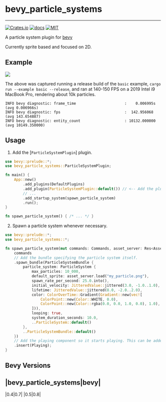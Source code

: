 # bevy_particle_systems

---
[![Crates.io](https://img.shields.io/crates/v/bevy_particle_systems)](https://crates.io/crates/bevy_particle_systems)
[![docs](https://docs.rs/bevy_particle_systems/badge.svg)](https://docs.rs/bevy_particle_systems/)
[![MIT](https://img.shields.io/crates/l/bevy_particle_systems)](./LICENSE)

A particle system plugin for [bevy](https://bevyengine.org)

Currently sprite based and focused on 2D.

## Example

![](https://github.com/abnormalbrain/bevy_particle_systems/blob/main/assets/example.gif)
 
The above was captured running a release build of the `basic` example, `cargo run --example basic --release`, and ran at 140-150 FPS on a
2019 Intel i9 MacBook Pro, rendering about 10k particles.

```
INFO bevy diagnostic: frame_time                      :    0.006995s (avg 0.006966s)
INFO bevy diagnostic: fps                             :  142.956068  (avg 143.654887)
INFO bevy diagnostic: entity_count                    : 10132.000000  (avg 10149.350000)
```

## Usage

1. Add the [`ParticleSystemPlugin`] plugin.

```rust
use bevy::prelude::*;
use bevy_particle_systems::ParticleSystemPlugin;

fn main() {
    App::new()
        .add_plugins(DefaultPlugins)
        .add_plugin(ParticleSystemPlugin::default()) // <-- Add the plugin
        // ...
        .add_startup_system(spawn_particle_system)
        .run();
}

fn spawn_particle_system() { /* ... */ }
```

2. Spawn a particle system whenever necessary.
```rust
use bevy::prelude::*;
use bevy_particle_systems::*;

fn spawn_particle_system(mut commands: Commands, asset_server: Res<AssetServer>) {
    commands
    // Add the bundle specifying the particle system itself.
    .spawn_bundle(ParticleSystemBundle {
        particle_system: ParticleSystem {
            max_particles: 10_000,
            default_sprite: asset_server.load("my_particle.png"),
            spawn_rate_per_second: 25.0.into(),
            initial_velocity: JitteredValue::jittered(3.0, -1.0..1.0),
            lifetime: JitteredValue::jittered(8.0, -2.0..2.0),
            color: ColorOverTime::Gradient(Gradient::new(vec![
                ColorPoint::new(Color::WHITE, 0.0),
                ColorPoint::new(Color::rgba(0.0, 0.0, 1.0, 0.0), 1.0),
            ])),
            looping: true,
            system_duration_seconds: 10.0,
            ..ParticleSystem::default()
        },
        ..ParticleSystemBundle::default()
    })
    // Add the playing component so it starts playing. This can be added later as well.
    .insert(Playing);
}
```

## Bevy Versions

|bevy_particle_systems|bevy|
----
|0.4|0.7|
|0.5|0.8|